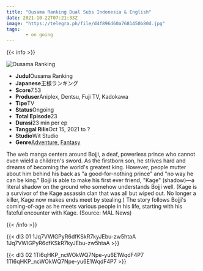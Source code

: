 ```yaml
---
title: "Ousama Ranking Dual Subs Indonesia & English"
date: 2021-10-22T07:21:33Z
image: "https://telegra.ph/file/d4f896d60a7681450b80d.jpg"
tags: 
       - on going
---
```


{{< info >}}

<div class="aniFilz">
  <img alt="Ousama Ranking" class="aniMage" src="https://cdn.myanimelist.net/images/anime/1347/117616.jpg" title="Ousama Ranking">
  <div class="aniInfo">
    <ul>
      <li><b>Judul</b><span>Ousama Ranking</span></li>
      <li><b>Japanese</b><span>王様ランキング</span></li>
      <li><b>Score</b><span>7.53</span></li>
      <li><b>Produser</b><span>Aniplex, Dentsu, Fuji TV, Kadokawa</span></li>
      <li><b>Tipe</b><span>TV</span></li>
      <li><b>Status</b><span>Ongoing</span></li>
      <li><b>Total Episode</b><span>23</span></li>
      <li><b>Durasi</b><span>23 min per ep</span></li>
      <li><b>Tanggal Rilis</b><span>Oct 15, 2021 to ?</span></li>
      <li><b>Studio</b><span>Wit Studio</span></li>
      <li><b>Genre</b><span><a href="/search/label/Adventure" title="Adventure">Adventure</a>, <a href="/search/label/Fantasy" title="Fantasy">Fantasy</a></span></li>
    </ul>
  </div>
  <div class="aniSinoc">
    <p>The web manga centers around Bojji, a deaf, powerless prince who cannot even wield a children's sword. As the firstborn son, he strives hard and dreams of becoming the world's greatest king. However, people mutter about him behind his back as "a good-for-nothing prince" and "no way he can be king." Bojji is able to make his first ever friend, "Kage" (shadow)—a literal shadow on the ground who somehow understands Bojji well. (Kage is a survivor of the Kage assassin clan that was all but wiped out. No longer a killer, Kage now makes ends meet by stealing.) The story follows Bojji's coming-of-age as he meets various people in his life, starting with his fateful encounter with Kage. (Source: MAL News)</p>
  </div>
</div>

{{< /info >}}

{{< dl3 01 1Jq7VWlGPyR6dfKSkR7kyJEbu-zw5htaA 1Jq7VWlGPyR6dfKSkR7kyJEbu-zw5htaA >}}


{{< dl3 02 1Tl6qHKP_ncWOkWQ7Npe-yu6E1WqdF4P7 1Tl6qHKP_ncWOkWQ7Npe-yu6E1WqdF4P7 >}}